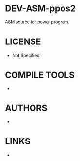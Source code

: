 DEV-ASM-ppos2
=============

ASM source for power program.


LICENSE
===============
* Not Specified

COMPILE TOOLS
===============
* 

AUTHORS
===============
* 

LINKS
===============
* 

